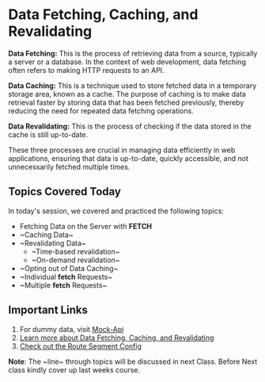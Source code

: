 # Data Fetching, Caching, and Revalidating

**Data Fetching:** This is the process of retrieving data from a source, typically a server or a database. In the context of web development, data fetching often refers to making HTTP requests to an API.

**Data Caching:** This is a technique used to store fetched data in a temporary storage area, known as a cache. The purpose of caching is to make data retrieval faster by storing data that has been fetched previously, thereby reducing the need for repeated data fetching operations.

**Data Revalidating:** This is the process of checking if the data stored in the cache is still up-to-date.

These three processes are crucial in managing data efficiently in web applications, ensuring that data is up-to-date, quickly accessible, and not unnecessarily fetched multiple times.

## Topics Covered Today

In today's session, we covered and practiced the following topics:

- Fetching Data on the Server with **FETCH**
- ~Caching Data~
- ~Revalidating Data~
  - ~Time-based revalidation~
  - ~On-demand revalidation~
- ~Opting out of Data Caching~
- ~Individual **fetch** Requests~
- ~Multiple **fetch** Requests~

## Important Links

1. For dummy data, visit [Mock-Api](https://mockapi.io/)
2. [Learn more about Data Fetching, Caching, and Revalidating](https://nextjs.org/docs/app/building-your-application/data-fetching/fetching-caching-and-revalidating)
3. [Check out the Route Segment Config](https://nextjs.org/docs/app/api-reference/file-conventions/route-segment-config)

**Note**: The ~line~ through topics will be discussed in next Class. Before Next class kindly cover up last weeks course.
